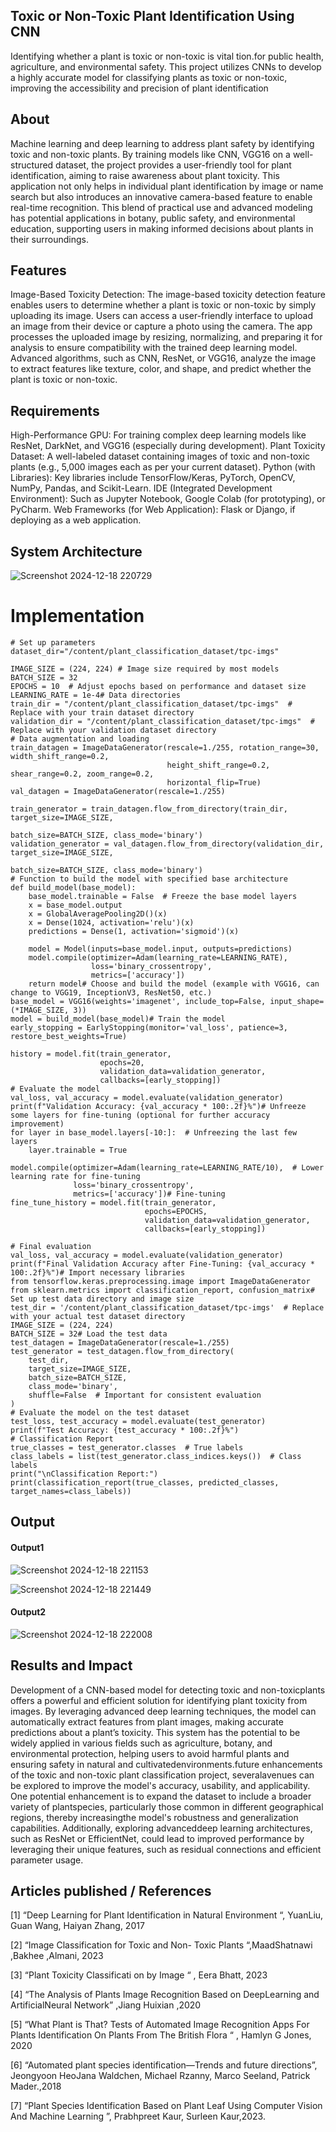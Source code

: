 ## Toxic or Non-Toxic Plant Identification Using CNN
Identifying whether a plant is toxic or non-toxic is vital tion.for public health, agriculture, and environmental safety. This project utilizes CNNs to develop a highly accurate model for classifying plants as toxic or non-toxic, improving the accessibility and precision of plant identification

## About

Machine learning and deep learning to address plant safety by identifying toxic and non-toxic plants. By training models like CNN,  VGG16 on a well-structured dataset, the project provides a user-friendly tool for plant identification, aiming to raise awareness about plant toxicity. This application not only helps in individual plant identification by image or name search but also introduces an innovative camera-based feature to enable real-time recognition. This blend of practical use and advanced modeling has potential applications in botany, public safety, and environmental education, supporting users in making informed decisions about plants in their surroundings.



## Features

Image-Based Toxicity Detection:
The image-based toxicity detection feature enables users to determine whether a plant is toxic or non-toxic by simply uploading its image. Users can access a user-friendly interface to upload an image from their device or capture a photo using the camera. The app processes the uploaded image by resizing, normalizing, and preparing it for analysis to ensure compatibility with the trained deep learning model. Advanced algorithms, such as CNN, ResNet, or VGG16, analyze the image to extract features like texture, color, and shape, and predict whether the plant is toxic or non-toxic.

## Requirements

High-Performance GPU: For training complex deep learning models like ResNet, DarkNet, and VGG16 (especially during development).
Plant Toxicity Dataset: A well-labeled dataset containing images of toxic and non-toxic plants (e.g., 5,000 images each as per your current dataset).
Python (with Libraries): Key libraries include TensorFlow/Keras, PyTorch, OpenCV, NumPy, Pandas, and Scikit-Learn.
IDE (Integrated Development Environment): Such as Jupyter Notebook, Google Colab (for prototyping), or PyCharm.
Web Frameworks (for Web Application): Flask or Django, if deploying as a web application.


## System Architecture
<!--Embed the system architecture diagram as shown below-->

![Screenshot 2024-12-18 220729](https://github.com/user-attachments/assets/c84c6608-7139-4292-ae87-94c211690ac3)

# Implementation
```
# Set up parameters
dataset_dir="/content/plant_classification_dataset/tpc-imgs"

IMAGE_SIZE = (224, 224) # Image size required by most models
BATCH_SIZE = 32
EPOCHS = 10  # Adjust epochs based on performance and dataset size
LEARNING_RATE = 1e-4# Data directories
train_dir = "/content/plant_classification_dataset/tpc-imgs"  # Replace with your train dataset directory
validation_dir = "/content/plant_classification_dataset/tpc-imgs"  # Replace with your validation dataset directory
# Data augmentation and loading
train_datagen = ImageDataGenerator(rescale=1./255, rotation_range=30, width_shift_range=0.2,
                                   height_shift_range=0.2, shear_range=0.2, zoom_range=0.2,
                                   horizontal_flip=True)
val_datagen = ImageDataGenerator(rescale=1./255)

train_generator = train_datagen.flow_from_directory(train_dir, target_size=IMAGE_SIZE,
                                                    batch_size=BATCH_SIZE, class_mode='binary')
validation_generator = val_datagen.flow_from_directory(validation_dir, target_size=IMAGE_SIZE,
                                                       batch_size=BATCH_SIZE, class_mode='binary')
# Function to build the model with specified base architecture
def build_model(base_model):
    base_model.trainable = False  # Freeze the base model layers
    x = base_model.output
    x = GlobalAveragePooling2D()(x)
    x = Dense(1024, activation='relu')(x)
    predictions = Dense(1, activation='sigmoid')(x)

    model = Model(inputs=base_model.input, outputs=predictions)
    model.compile(optimizer=Adam(learning_rate=LEARNING_RATE),
                  loss='binary_crossentropy',
                  metrics=['accuracy'])
    return model# Choose and build the model (example with VGG16, can change to VGG19, InceptionV3, ResNet50, etc.)
base_model = VGG16(weights='imagenet', include_top=False, input_shape=(*IMAGE_SIZE, 3))
model = build_model(base_model)# Train the model
early_stopping = EarlyStopping(monitor='val_loss', patience=3, restore_best_weights=True)

history = model.fit(train_generator,
                    epochs=20,
                    validation_data=validation_generator,
                    callbacks=[early_stopping])
# Evaluate the model
val_loss, val_accuracy = model.evaluate(validation_generator)
print(f"Validation Accuracy: {val_accuracy * 100:.2f}%")# Unfreeze some layers for fine-tuning (optional for further accuracy improvement)
for layer in base_model.layers[-10:]:  # Unfreezing the last few layers
    layer.trainable = True

model.compile(optimizer=Adam(learning_rate=LEARNING_RATE/10),  # Lower learning rate for fine-tuning
              loss='binary_crossentropy',
              metrics=['accuracy'])# Fine-tuning
fine_tune_history = model.fit(train_generator,
                              epochs=EPOCHS,
                              validation_data=validation_generator,
                              callbacks=[early_stopping])
                              
# Final evaluation
val_loss, val_accuracy = model.evaluate(validation_generator)
print(f"Final Validation Accuracy after Fine-Tuning: {val_accuracy * 100:.2f}%")# Import necessary libraries
from tensorflow.keras.preprocessing.image import ImageDataGenerator
from sklearn.metrics import classification_report, confusion_matrix# Set up test data directory and image size
test_dir = '/content/plant_classification_dataset/tpc-imgs'  # Replace with your actual test dataset directory
IMAGE_SIZE = (224, 224)
BATCH_SIZE = 32# Load the test data
test_datagen = ImageDataGenerator(rescale=1./255)
test_generator = test_datagen.flow_from_directory(
    test_dir,
    target_size=IMAGE_SIZE,
    batch_size=BATCH_SIZE,
    class_mode='binary',
    shuffle=False  # Important for consistent evaluation
)
# Evaluate the model on the test dataset
test_loss, test_accuracy = model.evaluate(test_generator)
print(f"Test Accuracy: {test_accuracy * 100:.2f}%")
# Classification Report
true_classes = test_generator.classes  # True labels
class_labels = list(test_generator.class_indices.keys())  # Class labels
print("\nClassification Report:")
print(classification_report(true_classes, predicted_classes, target_names=class_labels))

```
## Output

<!--Embed the Output picture at respective places as shown below as shown below-->
#### Output1 

![Screenshot 2024-12-18 221153](https://github.com/user-attachments/assets/2a422b3f-f41a-427d-88b1-9bd548e9c3dd)

![Screenshot 2024-12-18 221449](https://github.com/user-attachments/assets/a386d24f-53f7-4143-a630-8e1ff2134152)


#### Output2 

![Screenshot 2024-12-18 222008](https://github.com/user-attachments/assets/f40fe197-7a46-4207-860e-1062e1ec77f8)



## Results and Impact

Development of a CNN-based model for detecting toxic and non-toxicplants offers a powerful and efficient solution for identifying plant toxicity from images. By leveraging advanced deep learning techniques, the model can automatically extract features from plant images, making accurate predictions about a plant’s toxicity. This system has the potential to be widely applied in various fields such as agriculture, botany, and environmental protection, helping users to avoid harmful plants and ensuring safety in natural and cultivatedenvironments.future enhancements of the toxic and non-toxic plant classification project, severalavenues can be explored to improve the model's accuracy, usability, and applicability. One potential enhancement is to expand the dataset to include a broader variety of plantspecies, particularly those common in different geographical regions, thereby increasingthe model's robustness and generalization capabilities. Additionally, exploring advanceddeep learning architectures, such as ResNet or EfficientNet, could lead to improved performance by leveraging their unique features, such as residual connections and efficient parameter usage.

## Articles published / References

[1] “Deep Learning for Plant Identification in Natural Environment “, YuanLiu, Guan Wang, Haiyan Zhang, 2017
 
[2] “Image Classification for Toxic and Non- Toxic Plants “,MaadShatnawi ,Bakhee ,Almani, 2023

[3] “Plant Toxicity Classificati on by Image “ , Eera Bhatt, 2023

[4] “The Analysis of Plants Image Recognition Based on DeepLearning and ArtificialNeural Network” ,Jiang Huixian ,2020

[5] “What Plant is That? Tests of Automated Image Recognition Apps For Plants Identification On Plants From The British Flora “ , Hamlyn G Jones, 2020

[6] “Automated plant species identification—Trends and future directions”, Jeongyoon HeoJana Waldchen, Michael Rzanny, Marco Seeland, Patrick Mader.,2018

[7] “Plant Species Identification Based on Plant Leaf Using Computer Vision And Machine Learning ”, Prabhpreet Kaur, Surleen Kaur,2023.




